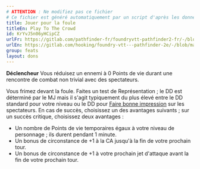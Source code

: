 ```yaml
---
# ATTENTION : Ne modifiez pas ce fichier
# Ce fichier est généré automatiquement par un script d'après les données du module Foundry VTT officiel et de sa traduction
title: Jouer pour la foule
titleEn: Play To The Crowd
id: KrYvJ5n06yHCipCZ
urlFr: https://gitlab.com/pathfinder-fr/foundryvtt-pathfinder2-fr/-/blob/master/data/feats/KrYvJ5n06yHCipCZ.htm
urlEn: https://gitlab.com/hooking/foundry-vtt---pathfinder-2e/-/blob/master/packs/data/feats.db/play-to-the-crowd.json
group: feats
layout: dons
---
```

**Déclencheur** Vous réduisez un ennemi à 0 Points de vie durant une rencontre de combat non trivial avec des spectateurs.

Vous frimez devant la foule. Faites un test de Représentation ; le DD est déterminé par le MJ mais il s'agit typiquement du plus élevé entre le DD standard pour votre niveau ou le DD pour [Faire bonne impression](../actions/faire-bonne-impression.md) sur les spectateurs. En cas de succès, choisissez un des avantages suivants ; sur un succès critique, choisissez deux avantages :


- Un nombre de Points de vie temporaires égaux à votre niveau de personnage ; ils durent pendant 1 minute.
- Un bonus de circonstance de +1 à la CA jusqu'à la fin de votre prochain tour.
- Un bonus de circonstance de +1 à votre prochain jet d'attaque avant la fin de votre prochain tour.


